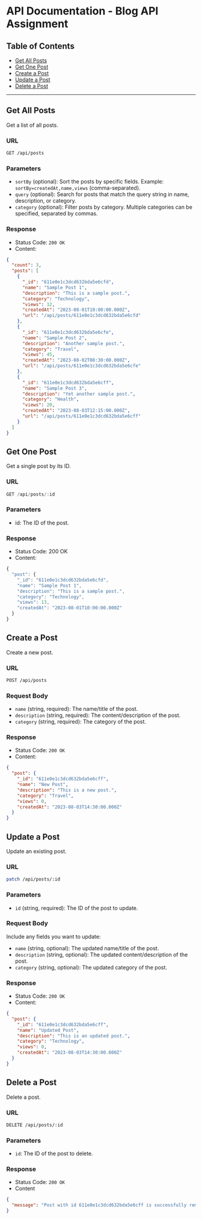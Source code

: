 # API Documentation - Blog API Assignment

## Table of Contents

- [Get All Posts](#get-all-posts)
- [Get One Post](#get-one-post)
- [Create a Post](#create-a-post)
- [Update a Post](#update-a-post)
- [Delete a Post](#delete-a-post)

---

## Get All Posts

Get a list of all posts.

### URL

```bash
GET /api/posts
```

### Parameters

- `sortBy` (optional): Sort the posts by specific fields. Example: `sortBy=createdAt,name,views` (comma-separated).
- `query` (optional): Search for posts that match the query string in name, description, or category.
- `category` (optional): Filter posts by category. Multiple categories can be specified, separated by commas.

### Response

- Status Code: `200 OK`
- Content:

```json
{
  "count": 3,
  "posts": [
    {
      "_id": "611e0e1c3dcd632bda5e6cfd",
      "name": "Sample Post 1",
      "description": "This is a sample post.",
      "category": "Technology",
      "views": 12,
      "createdAt": "2023-08-01T10:00:00.000Z",
      "url": "/api/posts/611e0e1c3dcd632bda5e6cfd"
    },
    {
      "_id": "611e0e1c3dcd632bda5e6cfe",
      "name": "Sample Post 2",
      "description": "Another sample post.",
      "category": "Travel",
      "views": 45,
      "createdAt": "2023-08-02T08:30:00.000Z",
      "url": "/api/posts/611e0e1c3dcd632bda5e6cfe"
    },
    {
      "_id": "611e0e1c3dcd632bda5e6cff",
      "name": "Sample Post 3",
      "description": "Yet another sample post.",
      "category": "Health",
      "views": 20,
      "createdAt": "2023-08-03T12:15:00.000Z",
      "url": "/api/posts/611e0e1c3dcd632bda5e6cff"
    }
  ]
}
```

## Get One Post

Get a single post by its ID.

### URL

```js
GET /api/posts/:id
```

### Parameters

- id: The ID of the post.

### Response

- Status Code: 200 OK
- Content:

```js
{
  "post": {
    "_id": "611e0e1c3dcd632bda5e6cfd",
    "name": "Sample Post 1",
    "description": "This is a sample post.",
    "category": "Technology",
    "views": 13,
    "createdAt": "2023-08-01T10:00:00.000Z"
  }
}
```

## Create a Post

Create a new post.

### URL

```bash
POST /api/posts
```

### Request Body

- `name` (string, required): The name/title of the post.
- `description` (string, required): The content/description of the post.
- `category` (string, required): The category of the post.

### Response

- Status Code: `200 OK`
- Content:

```json
{
  "post": {
    "_id": "611e0e1c3dcd632bda5e6cff",
    "name": "New Post",
    "description": "This is a new post.",
    "category": "Travel",
    "views": 0,
    "createdAt": "2023-08-03T14:30:00.000Z"
  }
}
```

## Update a Post

Update an existing post.

### URL

```bash
patch /api/posts/:id
```

### Parameters

- `id` (string, required): The ID of the post to update.

### Request Body

Include any fields you want to update:

- `name` (string, optional): The updated name/title of the post.
- `description` (string, optional): The updated content/description of the post.
- `category` (string, optional): The updated category of the post.

### Response

- Status Code: `200 OK`
- Content:

```json
{
  "post": {
    "_id": "611e0e1c3dcd632bda5e6cff",
    "name": "Updated Post",
    "description": "This is an updated post.",
    "category": "Technology",
    "views": 0,
    "createdAt": "2023-08-03T14:30:00.000Z"
  }
}
```

## Delete a Post

Delete a post.

### URL

```bash
DELETE /api/posts/:id
```

### Parameters

- `id`: The ID of the post to delete.

### Response

- Status Code: `200 OK`
- Content

```json
{
  "message": "Post with id 611e0e1c3dcd632bda5e6cff is successfully removed"
}
```
